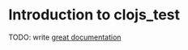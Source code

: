 # Introduction to clojs_test

TODO: write [great documentation](http://jacobian.org/writing/what-to-write/)
